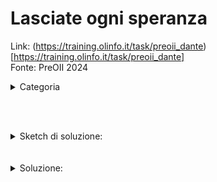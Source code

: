 # Lasciate ogni speranza
Link: (https://training.olinfo.it/task/preoii_dante)[https://training.olinfo.it/task/preoii_dante]  
Fonte: PreOII 2024  
<details>
  <summary>Categoria</summary>

  Sliding window
</details>
       
<br></br> 

<details>
  <summary>Sketch di soluzione:</summary>

  Sliding window: mi tengo un contatore e ogni volta che c'è 1 vado avanti, se c'è 0 diminuisco il contatore. Quando il contatore è negativo porto vanti l'estremo sinistro fino a quando torna non negativo.   
  Complessità: ```O(N)```
</details>
<br></br>

<details>
  <summary>Soluzione:</summary>

  ```cpp
  #include <vector>

  using namespace std;

  int rimembra(int N, int K, vector<int> V){
    int sol =0;
    int l, r;
    l = 0; r=0;
    int cont = 0;
    while(r<=N){
        if(r<N && V[r]==1) r++;
        else{
            if(cont < K){
                cont++;
                r++;
            }
            else break;
        }
    }
    
    sol = r-l;
    while(r<=N){
        int lst = V[l];
        l++;
        if(lst == 1) continue;
        else{
            while(r<N&&V[r]==1) r++;
            r++;
            while(r<N&&V[r]==1) r++;
        }
        sol = max(sol, r-l);
    }
    return sol; 
  }

  ``` 
</details>
